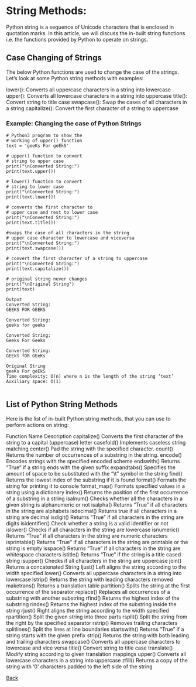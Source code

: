 # String Methods:
Python string is a sequence of Unicode characters that is enclosed in quotation marks. In this article, we will discuss the in-built string functions i.e. the functions provided by Python to operate on strings.

## Case Changing of Strings
The below Python functions are used to change the case of the strings. Let’s look at some Python string methods with examples:

lower(): Converts all uppercase characters in a string into lowercase
upper(): Converts all lowercase characters in a string into uppercase
title(): Convert string to title case
swapcase(): Swap the cases of all characters in a string
capitalize(): Convert the first character of a string to uppercase

### Example: Changing the case of Python Strings

```
# Python3 program to show the 
# working of upper() function 
text = 'geeKs For geEkS'

# upper() function to convert 
# string to upper case 
print("\nConverted String:") 
print(text.upper()) 

# lower() function to convert 
# string to lower case 
print("\nConverted String:") 
print(text.lower()) 

# converts the first character to 
# upper case and rest to lower case 
print("\nConverted String:") 
print(text.title()) 

#swaps the case of all characters in the string 
# upper case character to lowercase and viceversa 
print("\nConverted String:") 
print(text.swapcase()) 

# convert the first character of a string to uppercase 
print("\nConverted String:") 
print(text.capitalize()) 

# original string never changes 
print("\nOriginal String") 
print(text)

```

```
Output
Converted String:
GEEKS FOR GEEKS

Converted String:
geeks for geeks

Converted String:
Geeks For Geeks

Converted String:
GEEkS fOR GEeKs

Original String
geeKs For geEkS
Time complexity: O(n) where n is the length of the string ‘text’
Auxiliary space: O(1)


```

##   List of Python String Methods
Here is the list of in-built Python string methods, that you can use to perform actions on string:

Function Name 	Description
capitalize()	Converts the first character of the string to a capital (uppercase) letter
casefold()	Implements caseless string matching
center()	Pad the string with the specified character.
count()	Returns the number of occurrences of a substring in the string.
encode()	Encodes strings with the specified encoded scheme
endswith()	Returns “True” if a string ends with the given suffix
expandtabs()	Specifies the amount of space to be substituted with the “\t” symbol in the string
find()	Returns the lowest index of the substring if it is found
format()	Formats the string for printing it to console
format_map()	Formats specified values in a string using a dictionary
index()	Returns the position of the first occurrence of a substring in a string
isalnum()	Checks whether all the characters in a given string is alphanumeric or not
isalpha()	Returns “True” if all characters in the string are alphabets
isdecimal()	Returns true if all characters in a string are decimal
isdigit()	Returns “True” if all characters in the string are digits
isidentifier()	Check whether a string is a valid identifier or not
islower()	Checks if all characters in the string are lowercase
isnumeric()	Returns “True” if all characters in the string are numeric characters
isprintable()	Returns “True” if all characters in the string are printable or the string is empty
isspace()	Returns “True” if all characters in the string are whitespace characters
istitle()	Returns “True” if the string is a title cased string
isupper()	Checks if all characters in the string are uppercase
join()	Returns a concatenated String
ljust()	Left aligns the string according to the width specified
lower()	Converts all uppercase characters in a string into lowercase
lstrip()	Returns the string with leading characters removed
maketrans()	 Returns a translation table
partition()	Splits the string at the first occurrence of the separator 
replace()	Replaces all occurrences of a substring with another substring
rfind()	Returns the highest index of the substring
rindex()	Returns the highest index of the substring inside the string
rjust()	Right aligns the string according to the width specified
rpartition()	Split the given string into three parts
rsplit()	Split the string from the right by the specified separator
rstrip()	Removes trailing characters
splitlines()	Split the lines at line boundaries
startswith()	Returns “True” if a string starts with the given prefix
strip()	Returns the string with both leading and trailing characters
swapcase()	Converts all uppercase characters to lowercase and vice versa
title()	Convert string to title case
translate()	Modify string according to given translation mappings
upper()	Converts all lowercase characters in a string into uppercase
zfill()	Returns a copy of the string with ‘0’ characters padded to the left side of the string


[Back](./README.md)
